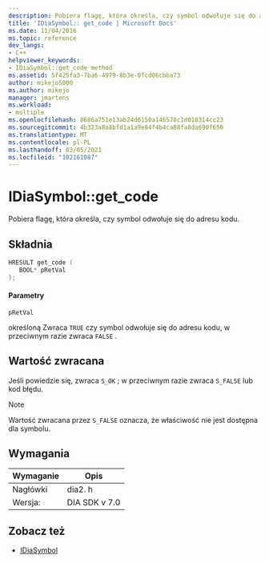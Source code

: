 ```yaml
---
description: Pobiera flagę, która określa, czy symbol odwołuje się do adresu kodu.
title: 'IDiaSymbol:: get_code | Microsoft Docs'
ms.date: 11/04/2016
ms.topic: reference
dev_langs:
- C++
helpviewer_keywords:
- IDiaSymbol::get_code method
ms.assetid: 5f425fa3-7ba6-4979-8b3e-0fcd06cbba73
author: mikejo5000
ms.author: mikejo
manager: jmartens
ms.workload:
- multiple
ms.openlocfilehash: 8686a751e13ab24d6150a146578c1d010314cc23
ms.sourcegitcommit: 4b323a8a8bfd1a1a9e84f4b4ca88fa8da690f656
ms.translationtype: MT
ms.contentlocale: pl-PL
ms.lasthandoff: 03/05/2021
ms.locfileid: "102161087"
---
```

# <a name="idiasymbolget_code"></a>IDiaSymbol::get_code
Pobiera flagę, która określa, czy symbol odwołuje się do adresu kodu.

## <a name="syntax"></a>Składnia

```C++
HRESULT get_code ( 
   BOOL* pRetVal
);
```

#### <a name="parameters"></a>Parametry
 `pRetVal`

określoną Zwraca `TRUE` czy symbol odwołuje się do adresu kodu, w przeciwnym razie zwraca `FALSE` .

## <a name="return-value"></a>Wartość zwracana
 Jeśli powiedzie się, zwraca `S_OK` ; w przeciwnym razie zwraca `S_FALSE` lub kod błędu.

> [!NOTE]
> Wartość zwracana przez `S_FALSE` oznacza, że właściwość nie jest dostępna dla symbolu.

## <a name="requirements"></a>Wymagania

|Wymaganie|Opis|
|-----------------|-----------------|
|Nagłówki|dia2. h|
|Wersja:|DIA SDK v 7.0|

## <a name="see-also"></a>Zobacz też
- [IDiaSymbol](../../debugger/debug-interface-access/idiasymbol.md)
